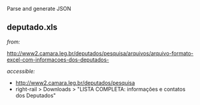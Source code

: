 Parse and generate JSON

deputado.xls
------------

_from:_

http://www2.camara.leg.br/deputados/pesquisa/arquivos/arquivo-formato-excel-com-informacoes-dos-deputados-

_accessible:_

- http://www2.camara.leg.br/deputados/pesquisa
- right-rail > Downloads > "LISTA COMPLETA: informações e contatos dos Deputados"

